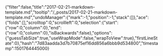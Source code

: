 {"filter":false,"title":"2017-02-21-markdown-template.md","tooltip":"/_posts/2017-02-21-markdown-template.md","undoManager":{"mark":-1,"position":-1,"stack":[]},"ace":{"folds":[],"scrolltop":0,"scrollleft":0,"selection":{"start":{"row":0,"column":0},"end":{"row":0,"column":0},"isBackwards":false},"options":{"guessTabSize":true,"useWrapMode":false,"wrapToView":true},"firstLineState":0},"hash":"7d83aadda3d7b70875ef16dd856a6bbb9d534800","timestamp":1501764445000}